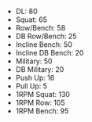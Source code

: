 * DL: 80
*  Squat: 65
*  Row/Bench: 58
*  DB Row/Bench: 25
*  Incline Bench: 50
*  Incline DB Bench: 20
*  Military: 50
*  DB Military: 20
*  Push Up: 16
*  Pull Up: 5
*  1RPM Squat: 130
*  1RPM Row: 105
*  1RPM Bench: 95

